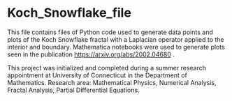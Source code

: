 # Koch_Snowflake_file

This file contains files of Python code used to generate data points and plots of the Koch Snowflake
fractal with a Laplacian operator applied to the interior and boundary. Mathematica notebooks were 
used to generate plots seen in the publication https://arxiv.org/abs/2002.04680 .

This project was initialized and completed during a summer research appointment at University of Connecticut
in the Department of Mathematics.
Research area: Mathematical Physics, Numerical Analysis, Fractal Analysis, Partial Differential Equations.
